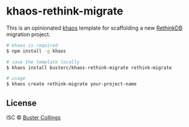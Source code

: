 # khaos-rethink-migrate

This is an opinionated [khaos](https://github.com/segmentio/khaos) template for scaffolding a new [RethinkDB](http://rethinkdb.com/) migration project.

```sh
# khaos is required
$ npm install -g khaos

# save the template locally
$ khaos install busterc/khaos-rethink-migrate rethink-migrate

# usage
$ khaos create rethink-migrate your-project-name
```

## License

ISC &copy; [Buster Collings](https://about.me/buster)
